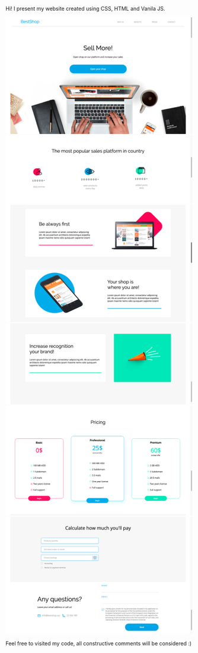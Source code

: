 Hi! I present my website created using CSS, HTML and Vanila JS. 

![](assets/1_page.png)
![](assets/2_page.png)
![](assets/3_page.png)
![](assets/4_page.png)
![](assets/5_page.png)
![](assets/6_page.png)

Feel free to visited my code, all constructive comments will be considered :) 
